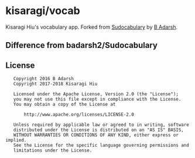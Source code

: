 # kisaragi/vocab

Kisaragi Hiu's vocabulary app. Forked from [Sudocabulary](https://github.com/badarsh2/Sudocabulary) by [B Adarsh](https://github.com/badarsh2).

## Difference from badarsh2/Sudocabulary

## License

```
   Copyright 2016 B Adarsh
   Copyright 2017-2018 Kisaragi Hiu

   Licensed under the Apache License, Version 2.0 (the "License");
   you may not use this file except in compliance with the License.
   You may obtain a copy of the License at

       http://www.apache.org/licenses/LICENSE-2.0

   Unless required by applicable law or agreed to in writing, software
   distributed under the License is distributed on an "AS IS" BASIS,
   WITHOUT WARRANTIES OR CONDITIONS OF ANY KIND, either express or implied.
   See the License for the specific language governing permissions and
   limitations under the License.
```
